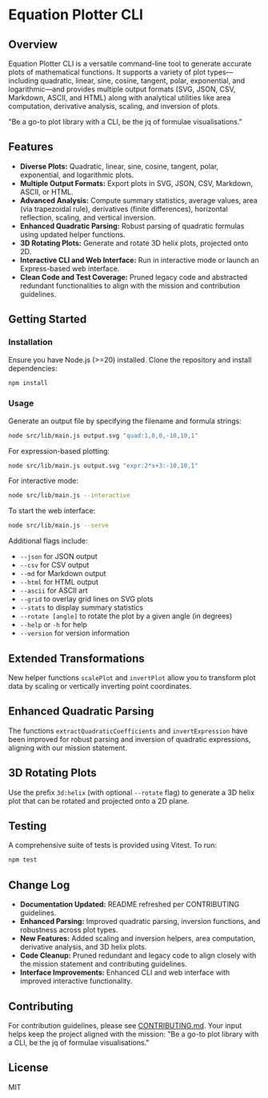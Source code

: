 # Equation Plotter CLI

## Overview

Equation Plotter CLI is a versatile command-line tool to generate accurate plots of mathematical functions. It supports a variety of plot types—including quadratic, linear, sine, cosine, tangent, polar, exponential, and logarithmic—and provides multiple output formats (SVG, JSON, CSV, Markdown, ASCII, and HTML) along with analytical utilities like area computation, derivative analysis, scaling, and inversion of plots.

"Be a go-to plot library with a CLI, be the jq of formulae visualisations."

## Features

- **Diverse Plots:** Quadratic, linear, sine, cosine, tangent, polar, exponential, and logarithmic plots.
- **Multiple Output Formats:** Export plots in SVG, JSON, CSV, Markdown, ASCII, or HTML.
- **Advanced Analysis:** Compute summary statistics, average values, area (via trapezoidal rule), derivatives (finite differences), horizontal reflection, scaling, and vertical inversion.
- **Enhanced Quadratic Parsing:** Robust parsing of quadratic formulas using updated helper functions.
- **3D Rotating Plots:** Generate and rotate 3D helix plots, projected onto 2D.
- **Interactive CLI and Web Interface:** Run in interactive mode or launch an Express-based web interface.
- **Clean Code and Test Coverage:** Pruned legacy code and abstracted redundant functionalities to align with the mission and contribution guidelines.

## Getting Started

### Installation

Ensure you have Node.js (>=20) installed. Clone the repository and install dependencies:

```bash
npm install
```

### Usage

Generate an output file by specifying the filename and formula strings:

```bash
node src/lib/main.js output.svg "quad:1,0,0,-10,10,1"
```

For expression-based plotting:

```bash
node src/lib/main.js output.svg "expr:2*x+3:-10,10,1"
```

For interactive mode:

```bash
node src/lib/main.js --interactive
```

To start the web interface:

```bash
node src/lib/main.js --serve
```

Additional flags include:

- `--json` for JSON output
- `--csv` for CSV output
- `--md` for Markdown output
- `--html` for HTML output
- `--ascii` for ASCII art
- `--grid` to overlay grid lines on SVG plots
- `--stats` to display summary statistics
- `--rotate [angle]` to rotate the plot by a given angle (in degrees)
- `--help` or `-h` for help
- `--version` for version information

## Extended Transformations

New helper functions `scalePlot` and `invertPlot` allow you to transform plot data by scaling or vertically inverting point coordinates.

## Enhanced Quadratic Parsing

The functions `extractQuadraticCoefficients` and `invertExpression` have been improved for robust parsing and inversion of quadratic expressions, aligning with our mission statement.

## 3D Rotating Plots

Use the prefix `3d:helix` (with optional `--rotate` flag) to generate a 3D helix plot that can be rotated and projected onto a 2D plane.

## Testing

A comprehensive suite of tests is provided using Vitest. To run:

```bash
npm test
```

## Change Log

- **Documentation Updated:** README refreshed per CONTRIBUTING guidelines.
- **Enhanced Parsing:** Improved quadratic parsing, inversion functions, and robustness across plot types.
- **New Features:** Added scaling and inversion helpers, area computation, derivative analysis, and 3D helix plots.
- **Code Cleanup:** Pruned redundant and legacy code to align closely with the mission statement and contributing guidelines.
- **Interface Improvements:** Enhanced CLI and web interface with improved interactive functionality.

## Contributing

For contribution guidelines, please see [CONTRIBUTING.md](CONTRIBUTING.md). Your input helps keep the project aligned with the mission: "Be a go-to plot library with a CLI, be the jq of formulae visualisations."

## License

MIT
